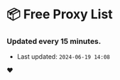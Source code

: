 # :package: Free Proxy List
### Updated every 15 minutes.

- Last updated: `2024-06-19 14:08`

:heart:
